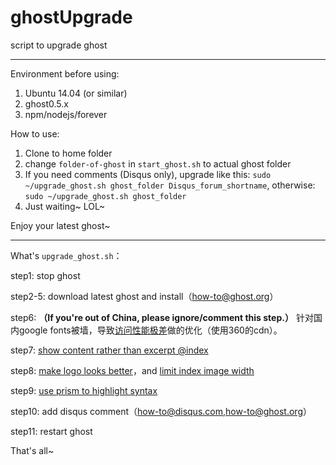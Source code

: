 # ghostUpgrade
script to upgrade ghost

---

Environment before using:

1. Ubuntu 14.04 (or similar)
2. ghost0.5.x
3. npm/nodejs/forever

How to use:

1. Clone to home folder
2. change `folder-of-ghost` in `start_ghost.sh` to actual ghost folder 
3. If you need comments (Disqus only), upgrade like this:
`sudo ~/upgrade_ghost.sh ghost_folder Disqus_forum_shortname`,
otherwise:
`sudo ~/upgrade_ghost.sh ghost_folder`
4. Just waiting~ LOL~

Enjoy your latest ghost~

---

What's `upgrade_ghost.sh`：

step1: stop ghost

step2-5: download latest ghost and install（[how-to@ghost.org](http://support.ghost.org/how-to-upgrade)）

step6: **（If you're out of China, please ignore/comment this step.）** 针对国内google fonts被墙，导致[访问性能极差](http://nobodycare.me/2014/09/16/ghost-slower-than-wordpress/)做的优化（使用360的cdn）。 

step7: [show content rather than excerpt @index](http://nobodycare.me/2014/09/22/ghost-display-post-images-on-home-page/)

step8: [make logo looks better](http://nobodycare.me/2014/09/30/optimize-layout-of-ghost-logo/)，and [limit index image width](http://nobodycare.me/2015/01/06/ghost-limit-image-width/)

step9: [use prism to highlight syntax](http://nobodycare.me/2015/03/04/ghost-highlight-syntax/)

step10: add disqus comment（[how-to@disqus.com](https://help.disqus.com/customer/portal/articles/1454924-ghost-installation-instructions),[how-to@ghost.org](http://support.ghost.org/add-disqus-to-my-ghost-blog/)）

step11: restart ghost

That's all~

